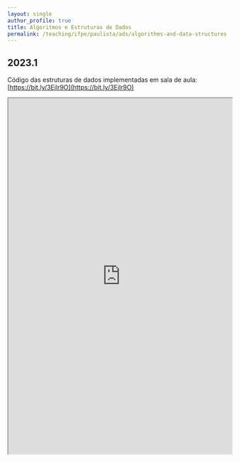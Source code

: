 ```yaml
---
layout: single
author_profile: true
title: Algoritmos e Estruturas de Dados
permalink: /teaching/ifpe/paulista/ads/algorithms-and-data-structures
---
```


## 2023.1

Código das estruturas de dados implementadas em sala de aula: [https://bit.ly/3Ejlr9O](https://bit.ly/3Ejlr9O)

<iframe src="https://docs.google.com/spreadsheets/d/e/2PACX-1vQ4K3l8hLGxHggVrGk8exzFx7JC3fI8Hyvyj1LwwrKQRC_HZiZTwyb2Lsh7XqGJ15D5YtuKXTZk6ENI/pubhtml?gid=0&amp;single=true&amp;widget=true&amp;headers=false" style="position: relative; width: 100%;" height="800"></iframe>
